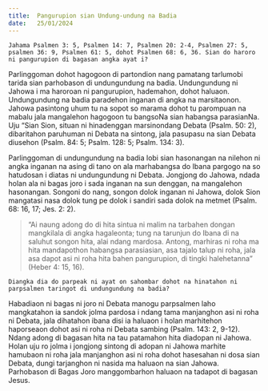 ```yaml
---
title:  Pangurupion sian Undung-undung na Badia
date:   25/01/2024
---
```


`Jahama Psalmen 3: 5, Psalmen 14: 7, Psalmen 20: 2-4, Psalmen 27: 5, psalmen 36: 9, Psalmen 61: 5, dohot Psalmen 68: 6, 36. Sian do haroro ni pangurupion di bagasan angka ayat i?`

Parlinggoman dohot hagogoon di partondion nang pamatang tarlumobi tarida sian parhobason di undungundung na badia. Undungundung ni Jahowa i ma haroroan ni pangurupion, hademahon, dohot haluaon. Undungundung na badia paradehon inganan di angka na marsitaonon. Jahowa pasintong uhum tu na sopot so marama dohot tu parompuan na mabalu jala mangalehon hagogoon tu bangsoNa sian habangsa parasianNa. Uju “Sian Sion, situan ni hinadenggan marsinondang Debata (Psalm. 50: 2), dibaritahon paruhuman ni Debata na sintong, jala pasupasu na sian Debata diusehon (Psalm. 84: 5; Psalm. 128: 5; Psalm. 134: 3).

Parlinggoman di undungundung na badia lobi sian hasonangan na nilehon ni angka inganan na asing di tano on ala marhabangsa do Ibana pargogo na so hatudosan i diatas ni undungundung ni Debata. Jongjong do Jahowa, ndada holan ala ni bagas joro i sada inganan na sun denggan, na mangalehon hasonangan. Songoni do nang, songon dolok inganan ni Jahowa, dolok Sion mangatasi nasa dolok tung pe dolok i sandiri sada dolok na metmet (Psalm. 68: 16, 17; Jes. 2: 2).

> <p></p>
> “Ai naung adong do di hita sintua ni malim na tarbahen dongan mangkilala di angka hagaleonta; tung na tarunjun do Ibana di na saluhut songon hita, alai ndang mardosa. Antong, marhiras ni roha ma hita mandapothon habangsa parasiasian, asa tajalo talup ni roha, jala asa dapot asi ni roha hita bahen pangurupion, di tingki halehetanna” (Heber 4: 15, 16).

`Diangka dia do parpeak ni ayat on sahombar dohot na hinatahon ni parpsalmen taringot di undungundung na badia?`

Habadiaon ni bagas ni joro ni Debata manogu parpsalmen laho mangkatahon ia sandok jolma pardosa i ndang tama manjanghon asi ni roha ni Debata, jala dihatahon ibana disi ia haluaon i holan marhitehon haporseaon dohot asi ni roha ni Debata sambing (Psalm. 143: 2, 9-12). Ndang adong di bagasan hita na tau patamahon hita diadopan ni Jahowa. Holan uju ro jolma i jongjong sintong di adopan ni Jahowa marhite hamubaon ni roha jala manjanghon asi ni roha dohot hasesahan ni dosa sian Debata, dungi tarjanghon ni nasida ma haluaon na sian Jahowa. Parhobason di Bagas Joro manggombarhon haluaon na tadapot di bagasan Jesus.